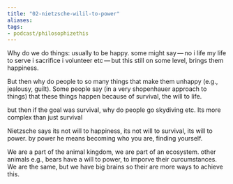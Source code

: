 ```yaml
---
title: "02-nietzsche-wilil-to-power"
aliases: 
tags: 
- podcast/philosophizethis
---
```


Why do we do things: usually to be happy. some might say — no i life my life to serve i sacrifice i volunteer etc — but this still on some level, brings them happiness. 

But then why do people to so many things that make them unhappy (e.g., jealousy, guilt). Some people say (in a very shopenhauer approach to things) that these things happen because of survival, the will to life. 

but then if the goal was survival, why do people go skydiving etc. Its more complex than just survival

Nietzsche says its not will to happiness, its not will to survival, its will to power. by power he means becoming who you are, finding yourself. 

We are a part of the animal kingdom, we are part of an ecosystem. other animals e.g., bears have a will to power, to imporve their curcumstances. We are the same, but we have big brains so their are more ways to achieve this. 
